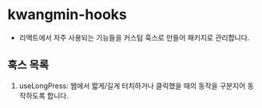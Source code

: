 # kwangmin-hooks

- 리액트에서 자주 사용되는 기능들을 커스텀 훅스로 만들어 패키지로 관리합니다.

## 훅스 목록

1. useLongPress: 웹에서 짧게/길게 터치하거나 클릭했을 때의 동작을 구분지어 동작하도록 합니다.

